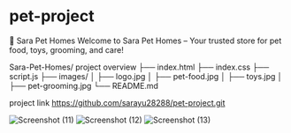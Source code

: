 # pet-project
🐾 Sara Pet Homes
Welcome to Sara Pet Homes – Your trusted store for pet food, toys, grooming, and care!

Sara-Pet-Homes/ project overview
├── index.html
├── index.css
├── script.js
├── images/
│   ├── logo.jpg
│   ├── pet-food.jpg
│   ├── toys.jpg
│   ├── pet-grooming.jpg
└── README.md

project link https://github.com/sarayu28288/pet-project.git

![Screenshot (11)](https://github.com/user-attachments/assets/0e4062ca-1169-4d45-ab2f-617fc1948fe0)
![Screenshot (12)](https://github.com/user-attachments/assets/ba98a50d-baaf-41f7-b3ac-2ec4b6354cea)
![Screenshot (13)](https://github.com/user-attachments/assets/f1d00639-102d-4884-9e55-3c38c16e8501)


